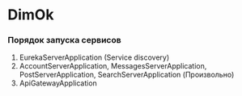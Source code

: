 # DimOk

### Порядок запуска сервисов
1. EurekaServerApplication (Service discovery)
2. AccountServerApplication, MessagesServerApplication, PostServerApplication, SearchServerApplication (Произвольно)
3. ApiGatewayApplication

